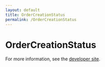 ```yaml
---
layout: default
title: OrderCreationStatus
permalink: /OrderCreationStatus
---
```


# OrderCreationStatus


For more information, see the [developer site](https://developer.openactive.io/data-model/types/ordercreationstatus).
